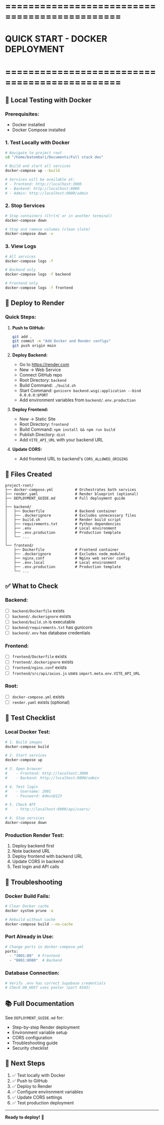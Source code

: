 # ==============================================
# QUICK START - DOCKER DEPLOYMENT
# ==============================================

## 🐳 Local Testing with Docker

### Prerequisites:
- Docker installed
- Docker Compose installed

### 1. Test Locally with Docker

```bash
# Navigate to project root
cd "/home/batombari/Documents/Full stack dev"

# Build and start all services
docker-compose up --build

# Services will be available at:
# - Frontend: http://localhost:3000
# - Backend: http://localhost:8000
# - Admin: http://localhost:8000/admin
```

### 2. Stop Services

```bash
# Stop containers (Ctrl+C or in another terminal)
docker-compose down

# Stop and remove volumes (clean slate)
docker-compose down -v
```

### 3. View Logs

```bash
# All services
docker-compose logs -f

# Backend only
docker-compose logs -f backend

# Frontend only
docker-compose logs -f frontend
```

## 🚀 Deploy to Render

### Quick Steps:

1. **Push to GitHub:**
   ```bash
   git add .
   git commit -m "Add Docker and Render configs"
   git push origin main
   ```

2. **Deploy Backend:**
   - Go to https://render.com
   - New → Web Service
   - Connect GitHub repo
   - Root Directory: `backend`
   - Build Command: `./build.sh`
   - Start Command: `gunicorn backend.wsgi:application --bind 0.0.0.0:$PORT`
   - Add environment variables from `backend/.env.production`

3. **Deploy Frontend:**
   - New → Static Site
   - Root Directory: `frontend`
   - Build Command: `npm install && npm run build`
   - Publish Directory: `dist`
   - Add `VITE_API_URL` with your backend URL

4. **Update CORS:**
   - Add frontend URL to backend's `CORS_ALLOWED_ORIGINS`

## 📁 Files Created

```
project-root/
├── docker-compose.yml          # Orchestrates both services
├── render.yaml                 # Render blueprint (optional)
├── DEPLOYMENT_GUIDE.md         # Full deployment guide
│
├── backend/
│   ├── Dockerfile              # Backend container
│   ├── .dockerignore           # Excludes unnecessary files
│   ├── build.sh                # Render build script
│   ├── requirements.txt        # Python dependencies
│   ├── .env                    # Local environment
│   ├── .env.production         # Production template
│   └── ...
│
└── frontend/
    ├── Dockerfile              # Frontend container
    ├── .dockerignore           # Excludes node_modules
    ├── nginx.conf              # Nginx web server config
    ├── .env.local              # Local environment
    ├── .env.production         # Production template
    └── ...
```

## ✅ What to Check

### Backend:
- [ ] `backend/Dockerfile` exists
- [ ] `backend/.dockerignore` exists
- [ ] `backend/build.sh` is executable
- [ ] `backend/requirements.txt` has gunicorn
- [ ] `backend/.env` has database credentials

### Frontend:
- [ ] `frontend/Dockerfile` exists
- [ ] `frontend/.dockerignore` exists
- [ ] `frontend/nginx.conf` exists
- [ ] `frontend/src/api/axios.js` uses `import.meta.env.VITE_API_URL`

### Root:
- [ ] `docker-compose.yml` exists
- [ ] `render.yaml` exists (optional)

## 🧪 Test Checklist

### Local Docker Test:
```bash
# 1. Build images
docker-compose build

# 2. Start services
docker-compose up

# 3. Open browser
#    - Frontend: http://localhost:3000
#    - Backend: http://localhost:8000/admin

# 4. Test login
#    - Username: 2001
#    - Password: Admin@123

# 5. Check API
#    - http://localhost:8000/api/users/

# 6. Stop services
docker-compose down
```

### Production Render Test:
1. Deploy backend first
2. Note backend URL
3. Deploy frontend with backend URL
4. Update CORS in backend
5. Test login and API calls

## 🔧 Troubleshooting

### Docker Build Fails:
```bash
# Clear Docker cache
docker system prune -a

# Rebuild without cache
docker-compose build --no-cache
```

### Port Already in Use:
```bash
# Change ports in docker-compose.yml
ports:
  - "3001:80"  # Frontend
  - "8001:8000"  # Backend
```

### Database Connection:
```bash
# Verify .env has correct Supabase credentials
# Check DB_HOST uses pooler (port 6543)
```

## 📚 Full Documentation

See `DEPLOYMENT_GUIDE.md` for:
- Step-by-step Render deployment
- Environment variable setup
- CORS configuration
- Troubleshooting guide
- Security checklist

## 🎯 Next Steps

1. ✅ Test locally with Docker
2. ✅ Push to GitHub
3. ✅ Deploy to Render
4. ✅ Configure environment variables
5. ✅ Update CORS settings
6. ✅ Test production deployment

---

**Ready to deploy!** 🚀
